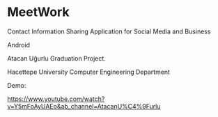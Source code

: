 # MeetWork

Contact Information Sharing Application for Social Media and Business

Android

Atacan Uğurlu Graduation Project.

Hacettepe University Computer Engineering Department

Demo:

https://www.youtube.com/watch?v=Y5mFoAyUAEo&ab_channel=AtacanU%C4%9Furlu

